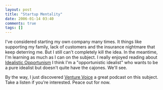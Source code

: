 ```yaml
---
layout: post
title: "Startup Mentality"
date: 2006-01-14 03:40
comments: true
tags: []
---
```

I've considered starting my own company many times. It things like supporting my family, lack of customers and the insurance nightmare that keep deterring me. But I still can't completely kill the idea. In the meantime, I'm learning as much as I can on the subject. I really enjoyed reading about [Idealistic Opportunism](http://www.journalhome.com/codecraft/17861/#c5569.) I think I'm a "opportunistic idealist" who wants to be a pure idealist but doesn't quite have the cajones. We'll see.

By the way, I just discovered [Venture Voice](http://www.venturevoice.com,) a  great podcast on this subject. Take a listen if you're interested. Peace out for now.